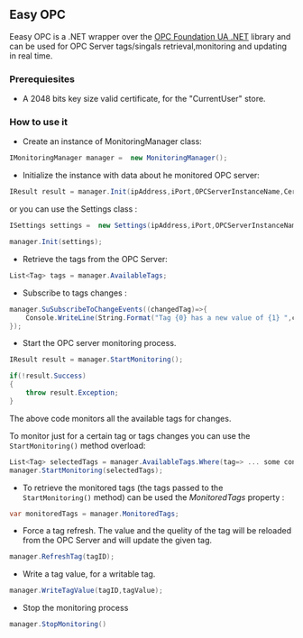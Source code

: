 
## Easy OPC
Eeasy OPC is a .NET wrapper over the [OPC Foundation UA .NET](https://github.com/OPCFoundation/UA-.NET) library and can be used for OPC Server tags/singals retrieval,monitoring and updating in real time.


### Prerequiesites
- A 2048 bits key size valid certificate, for the "CurrentUser" store.


### How to use it

- Create an instance of MonitoringManager class:

```C#
IMonitoringManager manager =  new MonitoringManager();
```

- Initialize the instance with data about he monitored OPC server:

```C#
IResult result = manager.Init(ipAddress,iPort,OPCServerInstanceName,CertificateName);
```

 or you can use the Settings class :

```C#
ISettings settings =  new Settings(ipAddress,iPort,OPCServerInstanceName,CertificateName);

manager.Init(settings);
```
- Retrieve the tags from the OPC Server:

```C#
List<Tag> tags = manager.AvailableTags;	
```

- Subscribe to tags changes :

```C#
manager.SuSubscribeToChangeEvents((changedTag)=>{
	Console.WriteLine(String.Format("Tag {0} has a new value of {1} ",changedTag.DisplayName,changedTag.Value.ToString()));
});
```

- Start the OPC server monitoring process. 

```C#
IResult result = manager.StartMonitoring();

if(!result.Success)
{ 
 	throw result.Exception;
}
```
The above code monitors all the available tags for changes.

To monitor just for a certain tag or tags changes you can use the ``StartMonitoring()`` method overload:

```C#
List<Tag> selectedTags = manager.AvailableTags.Where(tag=> ... some condition here ..);
manager.StartMonitoring(selectedTags);
```

- To retrieve the monitored tags (the tags passed to the ``StartMonitoring()`` method) can be used the *MonitoredTags* property :
```C#
var monitoredTags = manager.MonitoredTags;
```

- Force a tag refresh. The value and the quelity of the tag will be reloaded from the OPC Server and will update the given tag.
```C#
manager.RefreshTag(tagID);
```

-  Write a tag value, for a writable tag.
```C#
manager.WriteTagValue(tagID,tagValue);
```


- Stop the monitoring process
```C#
manager.StopMonitoring()
```

